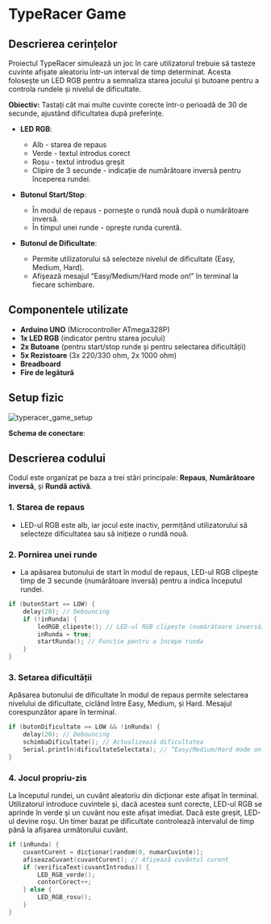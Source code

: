 # TypeRacer Game

## Descrierea cerințelor
Proiectul TypeRacer simulează un joc în care utilizatorul trebuie să tasteze cuvinte afișate aleatoriu într-un interval de timp determinat. Acesta folosește un LED RGB pentru a semnaliza starea jocului și butoane pentru a controla rundele și nivelul de dificultate.

**Obiectiv:** Tastați cât mai multe cuvinte corecte într-o perioadă de 30 de secunde, ajustând dificultatea după preferințe.

- **LED RGB**:
  - Alb - starea de repaus
  - Verde - textul introdus corect
  - Roșu - textul introdus greșit
  - Clipire de 3 secunde - indicație de numărătoare inversă pentru începerea rundei.

- **Butonul Start/Stop**:
  - În modul de repaus - pornește o rundă nouă după o numărătoare inversă.
  - În timpul unei runde - oprește runda curentă.

- **Butonul de Dificultate**:
  - Permite utilizatorului să selecteze nivelul de dificultate (Easy, Medium, Hard).
  - Afișează mesajul “Easy/Medium/Hard mode on!” în terminal la fiecare schimbare.

## Componentele utilizate
- **Arduino UNO** (Microcontroller ATmega328P)
- **1x LED RGB** (indicator pentru starea jocului)
- **2x Butoane** (pentru start/stop runde și pentru selectarea dificultății)
- **5x Rezistoare** (3x 220/330 ohm, 2x 1000 ohm)
- **Breadboard**
- **Fire de legătură**

## Setup fizic

![typeracer_game_setup](https://github.com/user-attachments/assets/e144ce73-05d9-4b70-a741-7418afd25ab4)

**Schema de conectare**:

<!-- Imagine cu schema de conectare pentru TypeRacer Game. -->

## Descrierea codului

Codul este organizat pe baza a trei stări principale: **Repaus**, **Numărătoare inversă**, și **Rundă activă**.

### 1. Starea de repaus
- LED-ul RGB este alb, iar jocul este inactiv, permițând utilizatorului să selecteze dificultatea sau să inițieze o rundă nouă.

### 2. Pornirea unei runde
- La apăsarea butonului de start în modul de repaus, LED-ul RGB clipește timp de 3 secunde (numărătoare inversă) pentru a indica începutul rundei.

```cpp
if (butonStart == LOW) {
    delay(20); // Debouncing
    if (!inRunda) {
        ledRGB_clipeste(); // LED-ul RGB clipește (numărătoare inversă)
        inRunda = true;
        startRunda(); // Funcție pentru a începe runda
    }
}
```
### 3. Setarea dificultății
Apăsarea butonului de dificultate în modul de repaus permite selectarea nivelului de dificultate, ciclând între Easy, Medium, și Hard. Mesajul corespunzător apare în terminal.

```cpp
if (butonDificultate == LOW && !inRunda) {
    delay(20); // Debouncing
    schimbaDificultate(); // Actualizează dificultatea
    Serial.println(dificultateSelectata); // “Easy/Medium/Hard mode on!”
}
```
### 4. Jocul propriu-zis
La începutul rundei, un cuvânt aleatoriu din dicționar este afișat în terminal. Utilizatorul introduce cuvintele și, dacă acestea sunt corecte, LED-ul RGB se aprinde în verde și un cuvânt nou este afișat imediat. Dacă este greșit, LED-ul devine roșu. Un timer bazat pe dificultate controlează intervalul de timp până la afișarea următorului cuvânt.

```cpp
if (inRunda) {
    cuvantCurent = dicționar[random(0, numarCuvinte)];
    afiseazaCuvant(cuvantCurent); // Afișează cuvântul curent
    if (verificaText(cuvantIntrodus)) {
        LED_RGB_verde();
        contorCorect++;
    } else {
        LED_RGB_rosu();
    }
}
```
